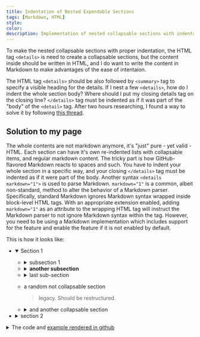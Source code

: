```yaml
---
title: Indentation of Nested Expendable Sections
tags: [Markdown, HTML]
style: 
color: 
description: Implementation of nested collapsable sections with indentation, which I try to make the nested lists in posts look great.
---
```

To make the nested collapsable sections with proper indentation, the HTML tag `<details>` is need to create a collapsable sections, but the content inside should be written in HTML, and I do want to write the content in Markdown to make advantages of the ease of intentaion.

The HTML tag `<details>` should be also followed by `<summary>` tag to specify a visible heading for the details. If I nest a few `<details>`, how do I indent the whole section body? Where should I put my closing details tag on the closing line? `</details>` tag must be indented as if it was part of the "body" of the `<detail>` tag. After two hours researching, I found a way to solve it by following [this thread](https://stackoverflow.com/questions/77822788/nested-indented-lists-with-collapsable-sections).

## Solution to my page
The whole contents are not markdown anymore, it's "just" pure - yet valid - HTML. Each section can have it's own re-indented lists with collapsable items, and regular markdown content. The tricky part is how GitHub-flavored Markdown reacts to spaces and such. You have to indent your whole section in a specific way, and your closing `</details>` tag must be indented as if it were part of the body. Another syntax `<details markdown="1">` is used to parse Markdown. `markdown="1"` is a common, albeit non-standard, method to alter the behavior of a Markdown parser. Specifically, standard Markdown ignores Markdown syntax wrapped inside block-level HTML tags. With an appropriate extension enabled, adding `markdown="1"` as an attribute to the wrapping HTML tag will instruct the Markdown parser to not ignore Markdown syntax within the tag. However, you need to be using a Markdown implementation which includes support for the feature and enable the feature if it is not enabled by default.

This is how it looks like:
- <details open markdown="1">
  <summary>Section 1</summary>

  - <details markdown="1">
    <summary>subsection 1</summary>

    - a list
    - with some stuff

    > and other things

    - [x] like
    - [ ] a task list 

    </details>

  - <details markdown="1">
    <summary><b>another subsection</b></summary>

    a. with another list
    b. and some other stuff
    d. [and](),
      [more](),
      [classic](),
      [md]
    e. _no need_ __of html__
    </details>

  - <details markdown="1">
    <summary>last sub-section</summary>

    blablabla

    ```rb
    def some_code
      puts "Rails is so cool"
    end
    ```
    </details>

  - a random not collapsable section
    > legacy. Should be restructured.

  - <details markdown="1">
    <summary>and another collapsable section</summary>

    ...
  </details>

- <details markdown="1">
  <summary>section 2</summary>
      
  some parent content

  and another list

  - <details markdown="1">
    <summary>section 2.1</summary>

      and some content
    </details>

  - <details markdown="1">
    <summary>section 2.2</summary>

      and some content
    </details>
  
  - section 2.3
    and some no collapsed content

  </details>

<details markdown="1">
  <summary>The code and <a href="https://gist.github.com/pierrejoubert73/902cc94d79424356a8d20be2b382e1ab?permalink_comment_id=4832563#gistcomment-4832563">example rendered in github</a></summary>

```
- <details open markdown="1">
<summary>Section 1</summary>

- <details markdown="1">
    <summary>subsection 1</summary>

    - a list
    - with some stuff

    > and other things

    - [x] like
    - [ ] a task list 

    </details>

- <details markdown="1">
    <summary><b>another subsection</b></summary>

    a. with another list
    b. and some other stuff
    d. [and](),
    [more](),
    [classic](),
    [md]
    e. _no need_ __of html__
    </details>

- <details markdown="1">
    <summary>last sub-section</summary>

    blablabla

    ```rb
    def some_code
    puts "Rails is so cool"
    end
    ```
    </details>

- a random not collapsable section
    > legacy. Should be restructured.

- <details markdown="1">
    <summary>and another collapsable section</summary>

    ...
</details>

- <details markdown="1">
<summary>section 2</summary>
    
some parent content

and another list

- <details markdown="1">
    <summary>section 2.1</summary>

    and some content
    </details>

- <details markdown="1">
    <summary>section 2.2</summary>

    and some content
    </details>

- section 2.3
    and some no collapsed content

</details>
```

</details>
